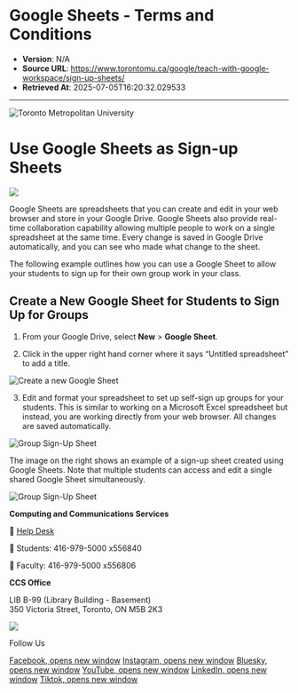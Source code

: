 # Google Sheets - Terms and Conditions

- **Version**: N/A
- **Source URL**: https://www.torontomu.ca/google/teach-with-google-workspace/sign-up-sheets/
- **Retrieved At**: 2025-07-05T16:20:32.029533

---

![Toronto Metropolitan University](/etc.clientlibs/ryecms/static/clientlib-site/resources/images/tmu_logo.svg "Toronto Metropolitan University")

# Use Google Sheets as Sign-up Sheets

![](/content/dam/google/teach-with-google-apps/sign-up-sheets/sign-up-sheets-1.png)

Google Sheets are spreadsheets that you can create and edit in your web browser and store in your Google Drive. Google Sheets also provide real-time collaboration capability allowing multiple people to work on a single spreadsheet at the same time. Every change is saved in Google Drive automatically, and you can see who made what change to the sheet.

The following example outlines how you can use a Google Sheet to allow your students to sign up for their own group work in your class.

## Create a New Google Sheet for Students to Sign Up for Groups

1. From your Google Drive, select **New** > **Google Sheet**.

2. Click in the upper right hand corner where it says “Untitled spreadsheet” to add a title.

![Create a new Google Sheet](/content/dam/google/teach-with-google-apps/sign-up-sheets/sign-up-sheets-4.png)

3. Edit and format your spreadsheet to set up self-sign up groups for your students. This is similar to working on a Microsoft Excel spreadsheet but instead, you are working directly from your web browser. All changes are saved automatically.

![Group Sign-Up Sheet](/content/dam/google/teach-with-google-apps/sign-up-sheets/sign-up-sheets-3.png)

The image on the right shows an example of a sign-up sheet created using Google Sheets. Note that multiple students can access and edit a single shared Google Sheet simultaneously.

![Group Sign-Up Sheet](/content/dam/google/teach-with-google-apps/sign-up-sheets/sign-up-sheets-2.png)

**Computing and Communications Services**

 [Help Desk](/content/ryerson/ccs/contact-it-help/)

 Students: 416-979-5000 x556840

 Faculty: 416-979-5000 x556806

**CCS Office**

LIB B-99 (Library Building - Basement)  
 350 Victoria Street, Toronto, ON M5B 2K3

![](/etc.clientlibs/ryecms/static/clientlib-site/resources/images/map-marker.png)

Follow Us

[Facebook, opens new window](https://www.facebook.com/torontomet)
[Instagram, opens new window](https://www.instagram.com/torontomet)
[Bluesky, opens new window](https://torontomet.bsky.social)
[YouTube, opens new window](https://www.youtube.com/TorontoMetropolitanUniversity)
[LinkedIn, opens new window](https://www.linkedin.com/company/torontometropolitanuniversity)
[Tiktok, opens new window](https://www.tiktok.com/@torontomet)

